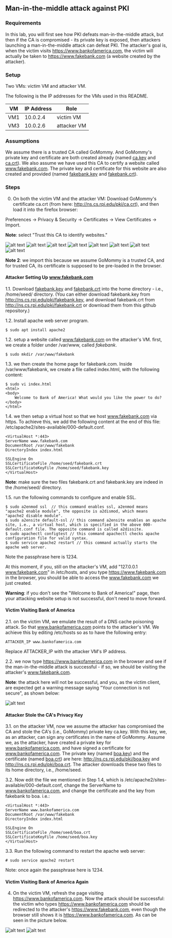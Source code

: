 ## Man-in-the-middle attack against PKI

### Requirements 

In this lab, you will first see how PKI defeats man-in-the-middle attack, but then if the CA is compromised - its private key is exposed, then attackers launching a man-in-the-middle attack can defeat PKI. The attacker's goal is, when the victim visits https://www.bankofamerica.com, the victim will actually be taken to https://www.fakebank.com (a website created by the attacker).

### Setup

Two VMs: victim VM and attacker VM.

The following is the IP addresses for the VMs used in this README.

| VM  |  IP Address   |      Role        |
|-----|---------------|------------------|
| VM1 | 10.0.2.4      |   victim VM      |
| VM3 | 10.0.2.6      |   attacker VM    |


### Assumptions

We assume there is a trusted CA called GoMommy. And GoMommy's private key and certificate are both created already (named [ca.key](keys/ca.key) and [ca.crt](ca.crt)). We also assume we have used this CA to certify a website called www.fakebank.com. The private key and certificate for this website are also created and provided (named [fakebank.key](keys/fakebank.key) and [fakebank.crt](keys/fakebank.crt)).

### Steps

0. On both the victim VM and the attacker VM: Download GoMommy's certificate ca.crt (from here: http://ns.cs.rpi.edu/pki/ca.crt), and then load it into the firefox browser:

Preferences -> Privacy & Security -> Certificates -> View Certificates -> Import.

**Note**: select "Trust this CA to identify websites."

![alt text](images/lab-pki-import-p1.png "Lab pki import")
![alt text](images/lab-pki-import-p2.png "Lab pki import")
![alt text](images/lab-pki-import-p3.png "Lab pki import")
![alt text](images/lab-pki-import-p4.png "Lab pki import")
![alt text](images/lab-pki-import-p5.png "Lab pki import")
![alt text](images/lab-pki-import-p6.png "Lab pki import")
![alt text](images/lab-pki-import-p7.png "Lab pki import")
![alt text](images/lab-pki-import-p8.png "Lab pki import")

<!--(if you don't see Import, use the view-\>zoom out option of your browser)-->

**Note 2**: we import this because we assume GoMommy is a trusted CA, and for trusted CA, its certificate is supposed to be pre-loaded in the browser.

#### Attacker Setting Up www.fakebank.com

1.1. Download [fakebank.key](keys/fakebank.key) and [fakebank.crt](fakebank.crt) into the home directory - i.e., /home/seed/ directory. (You can either download fakebank.key from http://ns.cs.rpi.edu/pki/fakebank.key, and download fakebank.crt from http://ns.cs.rpi.edu/pki/fakebank.crt or download them from this github repository.)

1.2. Install apache web server program.

```console
$ sudo apt install apache2
```

1.2. setup a website called www.fakebank.com on the attacker's VM. first, we create a folder under /var/www, called *fakebank*.

```console
$ sudo mkdir /var/www/fakebank
```

1.3. we then create the home page for fakebank.com. Inside /var/www/fakebank, we create a file called index.html, with the following content:

```console
$ sudo vi index.html
<html>
<body>
	Welcome to Bank of America! What would you like the power to do?
</body>
</html>
```

1.4. we then setup a virtual host so that we host www.fakebank.com via https. To achieve this, we add the following content at the end of this file: /etc/apache2/sites-available/000-default.conf.

```console
<VirtualHost *:443>
ServerName www.fakebank.com
DocumentRoot /var/www/fakebank
DirectoryIndex index.html

SSLEngine On
SSLCertificateFile /home/seed/fakebank.crt
SSLCertificateKeyFile /home/seed/fakebank.key
</VirtualHost>
```

**Note**: make sure the two files fakebank.crt and fakebank.key are indeed in the /home/seed/ directory.

1.5. run the following commands to configure and enable SSL.

```console
$ sudo a2enmod ssl	// this command enables ssl, a2enmod means "apache2 enable module", the opposite is a2dismod, which means "apache2 disable module".
$ sudo a2ensite default-ssl	// this command a2ensite enables an apache site, i.e., a virtual host, which is specified in the above 000-default.conf file. The opposite command is called a2dissite.
$ sudo apachectl configtest	// this command apachectl checks apache configuration file for valid syntax.
$ sudo service apache2 restart // this command actually starts the apache web server.
```

Note the passphrase here is 1234.

At this moment, if you, still on the attacker's VM, add "127.0.0.1 www.fakebank.com" in /etc/hosts, and you type https://www.fakebank.com in the browser, you should be able to access the www.fakebank.com we just created.

**Warning**: if you don't see the "Welcome to Bank of America!" page, then your attacking website setup is not successful, don't need to move forward.

#### Victim Visiting Bank of America

2.1. on the victim VM, we emulate the result of a DNS cache poisoning attack. So that www.bankofamerica.com points to the attacker's VM. We achieve this by editing /etc/hosts so as to have the following entry:

```console
ATTACKER_IP	www.bankofamerica.com
```

Replace ATTACKER_IP with the attacker VM's IP address.

2.2. we now type https://www.bankofamerica.com in the browser and see if the man-in-the-middle attack is successful - if so, we should be visiting the attacker's www.fakebank.com.

**Note**: the attack here will not be successful, and you, as the victim client, are expected get a warning message saying "Your connection is not secure", as shown below:

![alt text](lab-pki-insecure.png "Lab pki insecure")

#### Attacker Stole the CA's Privacy Key

3.1. on the attacker VM, now we assume the attacker has compromised the CA and stole the CA's (i.e., GoMommy) private key ca.key. With this key, we, as an attacker, can sign any certificates in the name of GoMommy. Assume we, as the attacker, have created a private key for www.bankofamerica.com, and have signed a certificate for www.bankofamerica.com. The private key (named [boa.key](keys/boa.key)) and the certificate (named [boa.crt](keys/boa.crt)) are here: http://ns.cs.rpi.edu/pki/boa.key and http://ns.cs.rpi.edu/pki/boa.crt. The attacker downloads these two files to its home directory, i.e., /home/seed.

3.2. Now edit the file we mentioned in Step 1.4, which is /etc/apache2/sites-available/000-default.conf, change the ServerName to www.bankofamerica.com, and change the certificate and the key from fakebank to boa. i.e.:

```console
<VirtualHost *:443>
ServerName www.bankofamerica.com
DocumentRoot /var/www/fakebank
DirectoryIndex index.html

SSLEngine On
SSLCertificateFile /home/seed/boa.crt
SSLCertificateKeyFile /home/seed/boa.key
</VirtualHost>
```

3.3. Run the following command to restart the apache web server:

```console
# sudo service apache2 restart
```

Note: once again the passphrase here is 1234.

#### Victim Visiting Bank of America Again

4. On the victim VM, refresh the page visiting https://www.bankofamerica.com. Now the attack should be successful: the victim who types https://www.bankofamerica.com should be redirected to the attacker's https://www.fakebank.com, even though the browser still shows it is https://www.bankofamerica.com. As can be seen in the picture below.

![alt text](lab-pki-refresh.png "Lab pki attack refresh page")
![alt text](lab-pki-success.png "Lab pki attack success")
